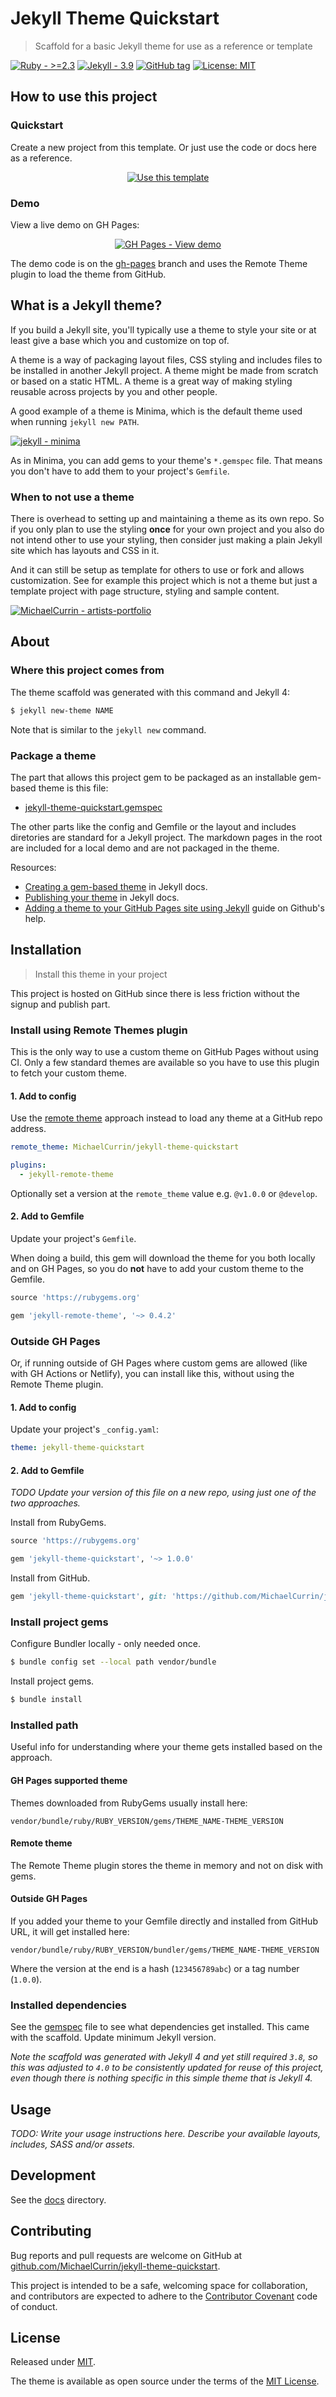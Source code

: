 # Jekyll Theme Quickstart
> Scaffold for a basic Jekyll theme for use as a reference or template

[![Ruby - >=2.3](https://img.shields.io/badge/Ruby->=2.3-blue?logo=ruby&logoColor=white)](https://ruby-lang.org)
[![Jekyll - 3.9](https://img.shields.io/badge/Jekyll-3.9-blue?logo=jekyll&logoColor=white)](https://jekyllrb.com)
[![GitHub tag](https://img.shields.io/github/tag/MichaelCurrin/jekyll-theme-quickstart)](https://github.com/MichaelCurrin/jekyll-theme-quickstart/tags/?include_prereleases&sort=semver)
[![License: MIT](https://img.shields.io/badge/License-MIT-blue)](#license)


## How to use this project

### Quickstart

Create a new project from this template. Or just use the code or docs here as a reference.

<div align="center">

[![Use this template](https://img.shields.io/badge/Use_this_template-2ea44f?style=for-the-badge&logo=github)](https://github.com/MichaelCurrin/jekyll-theme-quickstart/generate)

</div>

### Demo

View a live demo on GH Pages:

<div align="center">

[![GH Pages - View demo](https://img.shields.io/badge/GH_Pages-View_demo-green?style=for-the-badge)](https://michaelcurrin.github.io/jekyll-theme-quickstart/)

</div>

The demo code is on the [gh-pages](https://github.com/MichaelCurrin/jekyll-theme-quickstart/tree/gh-pages) branch and uses the Remote Theme plugin to load the theme from GitHub.


## What is a Jekyll theme?

If you build a Jekyll site, you'll typically use a theme to style your site or at least give a base which you and customize on top of.

A theme is a way of packaging layout files, CSS styling and includes files to be installed in another Jekyll project. A theme might be made from scratch or based on a static HTML. A theme is a great way of making styling reusable across projects by you and other people.

A good example of a theme is Minima, which is the default theme used when running `jekyll new PATH`.

[![jekyll - minima](https://img.shields.io/static/v1?label=jekyll&message=minima&color=blue&logo=github)](https://github.com/jekyll/minima)

As in Minima, you can add gems to your theme's `*.gemspec` file. That means you don't have to add them to your project's `Gemfile`.

### When to not use a theme

There is overhead to setting up and maintaining a theme as its own repo. So if you only plan to use the styling **once** for your own project and you also do not intend other to use your styling, then consider just making a plain Jekyll site which has layouts and CSS in it.

And it can still be setup as template for others to use or fork and allows customization. See for example this project which is not a theme but just a template project with page structure, styling and sample content.

[![MichaelCurrin - artists-portfolio](https://img.shields.io/static/v1?label=MichaelCurrin&message=artists-portfolio&color=blue&logo=github)](https://github.com/MichaelCurrin/artists-portfolio)


## About

### Where this project comes from

The theme scaffold was generated with this command and Jekyll 4:

```sh
$ jekyll new-theme NAME
```

Note that is similar to the `jekyll new` command.

### Package a theme

The part that allows this project gem to be packaged as an installable gem-based theme is this file:

- [jekyll-theme-quickstart.gemspec](/jekyll-theme-quickstart.gemspec)

The other parts like the config and Gemfile or the layout and includes diretories are standard for a Jekyll project. The markdown pages in the root are included for a local demo and are not packaged in the theme.

Resources:

- [Creating a gem-based theme](https://jekyllrb.com/docs/themes/#creating-a-gem-based-theme) in Jekyll docs.
- [Publishing your theme](https://jekyllrb.com/docs/themes/#publishing-your-theme) in Jekyll docs.
- [Adding a theme to your GitHub Pages site using Jekyll](https://help.github.com/en/github/working-with-github-pages/adding-a-theme-to-your-github-pages-site-using-jekyll) guide on Github's help.


## Installation
>  Install this theme in your project

This project is hosted on GitHub since there is less friction without the signup and publish part.

### Install using Remote Themes plugin

This is the only way to use a custom theme on GitHub Pages without using CI. Only a few standard themes are available so you have to use this plugin to fetch your custom theme.

#### 1. Add to config

Use the [remote theme](https://github.com/benbalter/jekyll-remote-theme) approach instead to load any theme at a GitHub repo address.

```yaml
remote_theme: MichaelCurrin/jekyll-theme-quickstart

plugins:
  - jekyll-remote-theme
```

Optionally set a version at the `remote_theme` value e.g. `@v1.0.0` or `@develop`.

#### 2. Add to Gemfile

Update your project's `Gemfile`.

When doing a build, this gem will download the theme for you both locally and on GH Pages, so you do **not** have to add your custom theme to the Gemfile.

```ruby
source 'https://rubygems.org'

gem 'jekyll-remote-theme', '~> 0.4.2'
```

### Outside GH Pages

Or, if running outside of GH Pages where custom gems are allowed (like with GH Actions or Netlify), you can install like this, without using the Remote Theme plugin.

#### 1. Add to config

Update your project's `_config.yaml`:

```yaml
theme: jekyll-theme-quickstart
```

#### 2. Add to Gemfile

_TODO Update your version of this file on a new repo, using just one of the two approaches._

Install from RubyGems.

```ruby
source 'https://rubygems.org'

gem 'jekyll-theme-quickstart', '~> 1.0.0'
```

Install from GitHub.

```ruby
gem 'jekyll-theme-quickstart', git: 'https://github.com/MichaelCurrin/jekyll-theme-quickstart'
```

### Install project gems

Configure Bundler locally - only needed once.

```sh
$ bundle config set --local path vendor/bundle
```

Install project gems.

```sh
$ bundle install
```

### Installed path

Useful info for understanding where your theme gets installed based on the approach.

#### GH Pages supported theme

Themes downloaded from RubyGems usually install here:

```
vendor/bundle/ruby/RUBY_VERSION/gems/THEME_NAME-THEME_VERSION
```

#### Remote theme

The Remote Theme plugin stores the theme in memory and not on disk with gems.

#### Outside GH Pages

If you added your theme to your Gemfile directly and installed from GitHub URL, it will get installed here:

```
vendor/bundle/ruby/RUBY_VERSION/bundler/gems/THEME_NAME-THEME_VERSION
```

Where the version at the end is a hash (`123456789abc`) or a tag number (`1.0.0`).


### Installed dependencies

See the [gemspec](jekyll-theme-quickstart.gemspec) file to see what dependencies get installed. This came with the scaffold. Update minimum Jekyll version.

_Note the scaffold was generated with Jekyll 4 and yet still required `3.8`, so this was adjusted to `4.0` to be consistently updated for reuse of this project, even though there is nothing specific in this simple theme that is Jekyll 4._


## Usage

_TODO: Write your usage instructions here. Describe your available layouts, includes, SASS and/or assets._


## Development

See the [docs](/docs/) directory.


## Contributing

Bug reports and pull requests are welcome on GitHub at [github.com/MichaelCurrin/jekyll-theme-quickstart](https://github.com/MichaelCurrin/jekyll-theme-quickstart).

This project is intended to be a safe, welcoming space for collaboration, and contributors are expected to adhere to the [Contributor Covenant](http://contributor-covenant.org) code of conduct.


## License

Released under [MIT](/LICENSE).

The theme is available as open source under the terms of the [MIT License](https://opensource.org/licenses/MIT).
